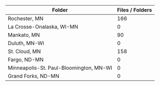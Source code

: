 | Folder                                  |   Files / Folders |
|-----------------------------------------|-------------------|
| Rochester, MN                           |               166 |
| La Crosse-Onalaska, WI-MN               |                 0 |
| Mankato, MN                             |                90 |
| Duluth, MN-WI                           |                 0 |
| St. Cloud, MN                           |               158 |
| Fargo, ND-MN                            |                 0 |
| Minneapolis-St. Paul-Bloomington, MN-WI |                 0 |
| Grand Forks, ND-MN                      |                 0 |